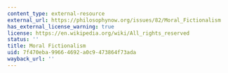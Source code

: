 ```yaml
---
content_type: external-resource
external_url: https://philosophynow.org/issues/82/Moral_Fictionalism
has_external_license_warning: true
license: https://en.wikipedia.org/wiki/All_rights_reserved
status: ''
title: Moral Fictionalism
uid: 7f470eba-9966-4692-a0c9-473864f73ada
wayback_url: ''
---
```

